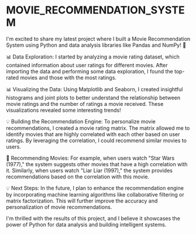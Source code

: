 # MOVIE_RECOMMENDATION_SYSTEM

I'm excited to share my latest project where I built a Movie Recommendation System using Python and data analysis libraries like Pandas and NumPy! 🚀

📊 Data Exploration:
I started by analyzing a movie rating dataset, which contained information about user ratings for different movies. After importing the data and performing some data exploration, I found the top-rated movies and those with the most ratings.

📊 Visualizing the Data:
Using Matplotlib and Seaborn, I created insightful histograms and joint plots to better understand the relationship between movie ratings and the number of ratings a movie received. These visualizations revealed some interesting trends!

💡 Building the Recommendation Engine:
To personalize movie recommendations, I created a movie rating matrix. The matrix allowed me to identify movies that are highly correlated with each other based on user ratings. By leveraging the correlation, I could recommend similar movies to users.

🎯 Recommending Movies:
For example, when users watch "Star Wars (1977)," the system suggests other movies that have a high correlation with it. Similarly, when users watch "Liar Liar (1997)," the system provides recommendations based on the correlation with this movie.

💡 Next Steps:
In the future, I plan to enhance the recommendation engine by incorporating machine learning algorithms like collaborative filtering or matrix factorization. This will further improve the accuracy and personalization of movie recommendations.

I'm thrilled with the results of this project, and I believe it showcases the power of Python for data analysis and building intelligent systems.
